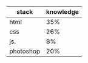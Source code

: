 stack     | knowledge
--------- | ------
html      | 35%
css       | 26%
js.       | 8%
photoshop | 20%
